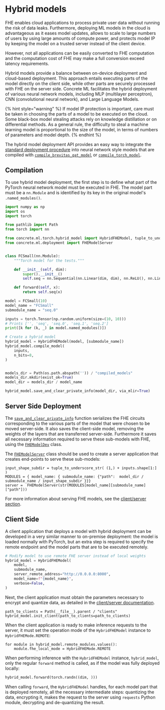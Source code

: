 # Hybrid models

FHE enables cloud applications to process private user data without running the risk of data leaks. Furthermore, deploying ML models in the cloud is advantageous as it eases model updates, allows to scale to large numbers of users by using large amounts of compute power, and protects model IP by keeping the model on a trusted server instead of the client device.

However, not all applications can be easily converted to FHE computation and the computation cost of FHE may make a full conversion exceed latency requirements.

Hybrid models provide a balance between on-device deployment and cloud-based deployment. This approach entails executing parts of the model directly on the client side, while other parts are securely processed with FHE on the server side. Concrete ML facilitates the hybrid deployment of various neural network models, including MLP (multilayer perceptron), CNN (convolutional neural network), and Large Language Models.

{% hint style="warning" %}
If model IP protection is important, care must be taken in choosing the parts of a model to be executed on the cloud. Some black-box model stealing attacks rely on knowledge distillation or on differential methods. As a general rule, the difficulty to steal a machine learning model is proportional to the size of the model, in terms of numbers of parameters and model depth.
{% endhint %}

The hybrid model deployment API provides an easy way to integrate the [standard deployment procedure](client_server.md) into neural network style models that are compiled with [`compile_brevitas_qat_model`](../references/api/concrete.ml.torch.compile.md#function-compile_brevitas_qat_model) or [`compile_torch_model`](../references/api/concrete.ml.torch.compile.md#function-compile_torch_model).

## Compilation

To use hybrid model deployment, the first step is to define what part of the PyTorch neural network model must be executed in FHE. The model part must be a `nn.Module` and is identified by its key in the original model's `.named_modules()`.

```python
import numpy as np
import os
import torch

from pathlib import Path
from torch import nn

from concrete.ml.torch.hybrid_model import HybridFHEModel, tuple_to_underscore_str
from concrete.ml.deployment import FHEModelServer


class FCSmall(nn.Module):
    """Torch model for the tests."""

    def __init__(self, dim):
        super().__init__()
        self.seq = nn.Sequential(nn.Linear(dim, dim), nn.ReLU(), nn.Linear(dim, dim))

    def forward(self, x):
        return self.seq(x)

model = FCSmall(10)
model_name = "FCSmall"
submodule_name = "seq.0"

inputs = torch.Tensor(np.random.uniform(size=(10, 10)))
# Prints ['', 'seq', 'seq.0', 'seq.1', 'seq.2']
print([k for (k, _) in model.named_modules()])

# Create a hybrid model
hybrid_model = HybridFHEModel(model, [submodule_name])
hybrid_model.compile_model(
    inputs,
    n_bits=8,
)


models_dir = Path(os.path.abspath('')) / "compiled_models"
models_dir.mkdir(exist_ok=True)
model_dir = models_dir / model_name

```

<!--pytest-codeblocks:skip-->

```python
hybrid_model.save_and_clear_private_info(model_dir, via_mlir=True)
```

## Server Side Deployment

The [`save_and_clear_private_info`](../references/api/concrete.ml.torch.hybrid_model.md#method-save_and_clear_private_info) function serializes the FHE circuits corresponding to the various parts of the model that were chosen to be moved server-side. It also saves the client-side model, removing the weights of the layers that are transferred server-side. Furthermore it saves all necessary information required to serve these sub-models with FHE, using the [`FHEModelDev`](../references/api/concrete.ml.deployment.fhe_client_server.md#class-fhemodeldev) class.

The [`FHEModelServer`](../references/api/concrete.ml.deployment.fhe_client_server.md#class-fhemodelserver) class should be used to create a server application that creates end-points to serve these sub-models:

<!--pytest-codeblocks:skip-->

```
input_shape_subdir = tuple_to_underscore_str( (1,) + inputs.shape[1:] )
MODULES = { model_name: { submodule_name: {"path":  model_dir / submodule_name / input_shape_subdir }}}
server =  FHEModelServer(str(MODULES[model_name][submodule_name]["path"]))
```

For more information about serving FHE models, see the [client/server section](client_server.md#serving).

## Client Side

A client application that deploys a model with hybrid deployment can be developed in a very similar manner to on-premise deployment: the model is loaded normally with PyTorch, but an extra step is required to specify the remote endpoint and the model parts that are to be executed remotely.

<!--pytest-codeblocks:skip-->

```python
# Modify model to use remote FHE server instead of local weights
hybrid_model = HybridFHEModel(
    model,
    submodule_name,
    server_remote_address="http://0.0.0.0:8000",
    model_name=f"{model_name}",
    verbose=False,
)
```

Next, the client application must obtain the parameters necessary to encrypt and quantize data, as detailed in the [client/server documentation](client_server.md#production-deployment).

<!--pytest-codeblocks:skip-->

```
path_to_clients = Path(__file__).parent / "clients"
hybrid_model.init_client(path_to_clients=path_to_clients)
```

When the client application is ready to make inference requests to the server, it must set the operation mode of the `HybridFHEModel` instance to `HybridFHEMode.REMOTE`:

<!--pytest-codeblocks:skip-->

```
for module in hybrid_model.remote_modules.values():
    module.fhe_local_mode = HybridFHEMode.REMOTE    
```

When performing inference with the `HybridFHEModel` instance, `hybrid_model`, only the regular `forward` method is called, as if the model was fully deployed locally:

<!--pytest-codeblocks:skip-->

```python
hybrid_model.forward(torch.randn((dim, )))
```

When calling `forward`, the `HybridFHEModel` handles, for each model part that is deployed remotely, all the necessary intermediate steps: quantizing the data, encrypting it, makes the request to the server using `requests` Python module, decrypting and de-quantizing the result.
